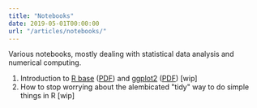 ```yaml
---
title: "Notebooks"
date: 2019-05-01T00:00:00
url: "/articles/notebooks/"
---
```


Various notebooks, mostly dealing with statistical data analysis and numerical computing.

1. Introduction to [R base](lang-r-base.html) ([PDF](lang-r-base.pdf)) and [ggplot2](lang-r-ggplot.html) ([PDF](lang-r-ggplot.pdf)) [wip]
2. How to stop worrying about the alembicated "tidy" way to do simple things in R [wip]
